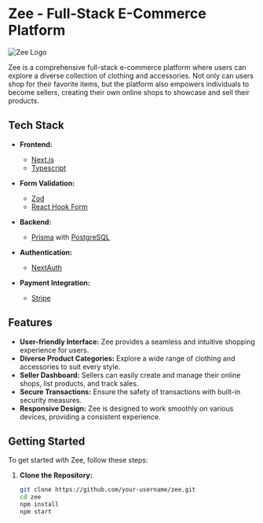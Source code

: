 # Zee - Full-Stack E-Commerce Platform

![Zee Logo](/path/to/your/logo.png)

Zee is a comprehensive full-stack e-commerce platform where users can explore a diverse collection of clothing and accessories. Not only can users shop for their favorite items, but the platform also empowers individuals to become sellers, creating their own online shops to showcase and sell their products.

## Tech Stack

- **Frontend:**
  - [Next.js](https://nextjs.org/)
  - [Typescript](https://www.typescriptlang.org/)

- **Form Validation:**
  - [Zod](https://github.com/colinhacks/zod)
  - [React Hook Form](https://react-hook-form.com/)

- **Backend:**
  - [Prisma](https://www.prisma.io/) with [PostgreSQL](https://www.postgresql.org/)

- **Authentication:**
  - [NextAuth](https://next-auth.js.org/)

- **Payment Integration:**
  - [Stripe](https://stripe.com/)

## Features

- **User-friendly Interface:** Zee provides a seamless and intuitive shopping experience for users.
- **Diverse Product Categories:** Explore a wide range of clothing and accessories to suit every style.
- **Seller Dashboard:** Sellers can easily create and manage their online shops, list products, and track sales.
- **Secure Transactions:** Ensure the safety of transactions with built-in security measures.
- **Responsive Design:** Zee is designed to work smoothly on various devices, providing a consistent experience.

## Getting Started

To get started with Zee, follow these steps:

1. **Clone the Repository:**
   ```bash
   git clone https://github.com/your-username/zee.git
   cd zee
   npm install
   npm start
